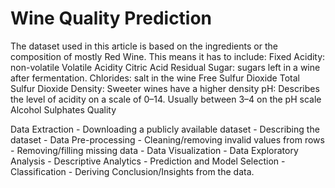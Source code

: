 # Wine Quality Prediction 

The dataset used in this article is based on the ingredients or the composition of mostly Red Wine. This means it has to include:
Fixed Acidity: non-volatile
Volatile Acidity
Citric Acid
Residual Sugar: sugars left in a wine after fermentation.
Chlorides: salt in the wine
Free Sulfur Dioxide 
Total Sulfur Dioxide
Density: Sweeter wines have a higher density
pH: Describes the level of acidity on a scale of 0–14. Usually between 3–4 on the pH scale
Alcohol
Sulphates
Quality


Data Extraction -
Downloading a publicly available dataset -
Describing the dataset -
Data Pre-processing -
Cleaning/removing invalid values from rows - 
Removing/filling missing data - 
Data Visualization - 
Data Exploratory Analysis - 
Descriptive Analytics - 
Prediction and Model Selection - 
Classification - 
Deriving Conclusion/Insights from the data.
